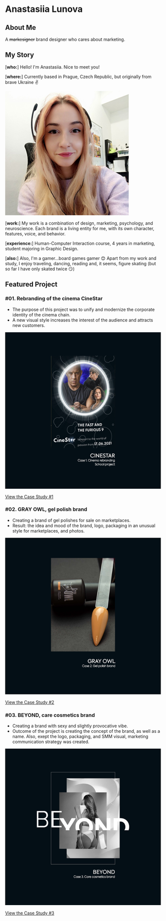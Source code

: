 # Anastasiia Lunova

## About Me
A ~~markesigner~~ brand designer who cares about marketing.

## My Story

[__who:__] Hello! I'm Anastasiia. Nice to meet you!

[__where:__] Currently based in Prague, Czech Republic, but originally from brave Ukraine ✌


![Photo of me working on my laptop.](images/photo1.jpg)

[__work:__] My work is a combination of design, marketing, psychology, and neuroscience. Each brand is a living entity for me, with its own character, features, voice, and behavior. 

 [__experience:__] Human-Computer Interaction course, 4 years in marketing, student majoring in Graphic Design.

[__also:__] Also, I'm a gamer...board games gamer 😊 Apart from my work and study, I enjoy traveling, dancing, reading and, it seems, figure skating (but so far I have only skated twice 😏)

## Featured Project


### #01. Rebranding of the cinema CineStar

- The purpose of this project was to unify and modernize the corporate identity of the cinema chain.
- A new visual style increases the interest of the audience and attracts new customers.

![Case study #1: rebranding of the cinema CineStar. Project preview.](images/case-study-01.png)

[View the Case Study #1](case-study-01.md)



### #02. GRAY OWL, gel polish brand

- Creating a brand of gel polishes for sale on marketplaces.
- Result: the idea and mood of the brand, logo, packaging in an unusual style for marketplaces, and photos.

![Case study #2: GRAY OWL, gel polish brand. Project preview.](images/case-study-02.png)

[View the Case Study #2](case-study-02.md)


### #03. BEYOND, care cosmetics brand

- Creating a brand with sexy and slightly provocative vibe.
- Outcome of the project is creating the concept of the brand, as well as a name. Also, exept the logo, packaging, and SMM visual, marketing communication strategy was created.

![Case study #3: BEYOND, care cosmetics brand. Project preview.](images/case-study-03.png)

[View the Case Study #3](case-study-03.md)
